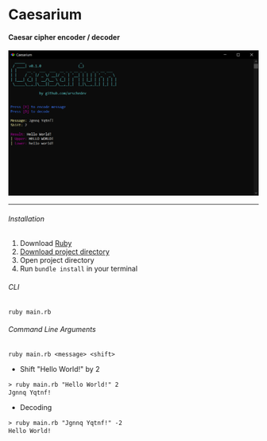 # Caesarium
#### Caesar cipher encoder / decoder

![Caesarium](./caesarium.png)

---

###### Installation
1. Download [Ruby](https://www.ruby-lang.org)
1. [Download project directory](https://downgit.evecalm.com/#/home?url=https://github.com/arschedev/arschedev/tree/main/Projects/Ruby/Caesarium)
1. Open project directory
1. Run `bundle install` in your terminal

###### CLI
```
ruby main.rb
```

###### Command Line Arguments
```
ruby main.rb <message> <shift>
```

- Shift "Hello World!" by 2

```
> ruby main.rb "Hello World!" 2
Jgnnq Yqtnf!
```

- Decoding

```
> ruby main.rb "Jgnnq Yqtnf!" -2
Hello World!
```
